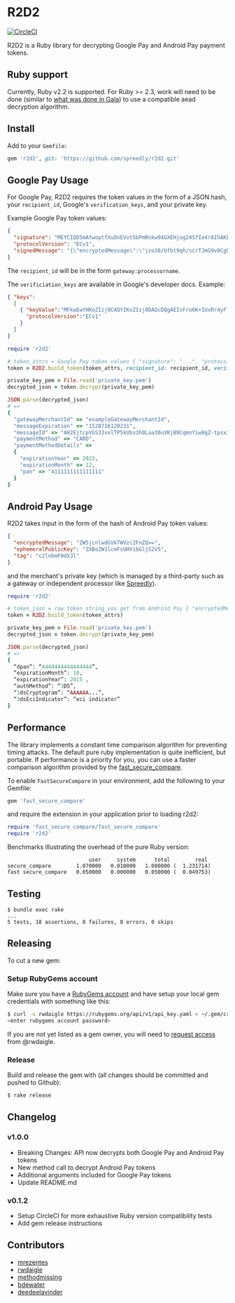 # R2D2

[![CircleCI](https://circleci.com/gh/spreedly/r2d2.svg?style=svg)](https://circleci.com/gh/spreedly/r2d2)

R2D2 is a Ruby library for decrypting Google Pay and Android Pay payment tokens.

## Ruby support

Currently, Ruby v2.2 is supported. For Ruby >= 2.3, work will need to be done (similar to [what was done in Gala](https://github.com/spreedly/gala/commit/0a4359ccdd5654b78747f9141645ca510ee255c2)) to use a compatible aead decryption algorithm.

## Install

Add to your `Gemfile`:

```ruby
gem 'r2d2', git: 'https://github.com/spreedly/r2d2.git'
```

## Google Pay Usage

For Google Pay, R2D2 requires the token values in the form of a JSON hash, your `recipient_id`, Google's `verification_keys`, 
and your private key.

Example Google Pay token values:

```json
{
  "signature": "MEYCIQD5mAtwoptfXuDnEVvtSbPmRnkw94GXEHjog24SfIe4rAIhAKLeSY4xcHLK1liBoZFaeZG+FrqawI7Id2mJXwddP3KH",
  "protocolVersion": "ECv1",
  "signedMessage": "{\"encryptedMessage\":\"jzo38/Ufbt9qh/scrTJmG9v8Cgb7Y5S+zCTTbSou/NoLoE/XF9ixyIGNIspKkH4ulwwVX0/EoqKDKk86XDLw8qBjx1tfHefbLuhZbqkfu/8bs5D6QMz8LjcJU+EeXYcdZ+KeQ3jzrgS6B9CqEJJIF+PeySMJtTwF9Fh+X2sW4Yg0C34mHz0MHpVUpmzJZblTwzMkCVOdq7eMF9Ywb8kDnRFasMYALbRaEOMg2o9gXSfGEVPhS8ors4SRFcnLoVPfktHRJtY/UZEREJvGFY/s/wpmU9sRADYTMKQ/ChTMumT+1NG0r4XibDcaZjW/Wlz1Dwog+dNMYUblPjY613sBLtjoBbRDYYVuDn/TUYXOJwAgXoHFfMmvWm0ne0n9eXggxoaMFFgF5zXk9ZLl3FyH/hi3WWtsFt5sqQWgFdjsqTriL6i46m46hMaZ9gKZ8JQE912IG5kZts5L8XSMiG94Z3UiTA\\u003d\\u003d\",\"ephemeralPublicKey\":\"BIeq42AvLcEhz0oLmYdj++oBTS5PD131FAEgx4y91cwqbkZMUKADkzj2bD4MxneqgqFYirO29+y/G6YH9zmfjlk\\u003d\",\"tag\":\"sRILsawzbm53+9tVTh9ooBP5ivzxWki73UJbuOZ3IYY\\u003d\"}"
}
```

The `recipient_id` will be in the form `gateway:processorname`. 

The `verificiation_keys` are available in Google's developer docs. Example:

```json
{ "keys":
  [
    { "keyValue":"MFkwEwYHKoZIzj0CAQYIKoZIzj0DAQcDQgAEIsFro6K+IUxRr4yFTOTO+kFCCEvHo7B9IOMLxah6c977oFzX\/beObH4a9OfosMHmft3JJZ6B3xpjIb8kduK4\/A==",
      "protocolVersion":"ECv1"
    }
  ]
}
```

```ruby
require 'r2d2'

# token_attrs = Google Pay token values { "signature": "...", "protocolVersion": "...", ...}
token = R2D2.build_token(token_attrs, recipient_id: recipient_id, verification_keys: verification_keys)

private_key_pem = File.read('private_key.pem')
decrypted_json = token.decrypt(private_key_pem)

JSON.parse(decrypted_json)
# =>
{
  "gatewayMerchantId" => "exampleGatewayMerchantId",
  "messageExpiration" => "1528716120231", 
  "messageId" => "AH2EjtcpVGS3JvxlTP5kUbx3h0Laa30uVKjB9CqmnYiw8gZ-tpsxIoOdTbAU_DtCbkLVUPzkFeeqSbU1vTbAIAE4LlPHJqBiMMF4hZ5KRafml3764_6lK7aH7cQkIma40CI-rtCWTLCk",
  "paymentMethod" => "CARD",
  "paymentMethodDetails" =>
  {
    "expirationYear" => 2023,
    "expirationMonth" => 12,
    "pan" => "4111111111111111"
  }
}
```


## Android Pay Usage

R2D2 takes input in the form of the hash of Android Pay token values:

```json
{
  "encryptedMessage": "ZW5jcnlwdGVkTWVzc2FnZQ==",
  "ephemeralPublicKey": "ZXBoZW1lcmFsUHVibGljS2V5",
  "tag": "c2lnbmF0dXJl"
}
```

and the merchant's private key (which is managed by a third-party such as a gateway or independent processor like [Spreedly](https://spreedly.com)).

```ruby
require 'r2d2'

# token_json = raw token string you get from Android Pay { "encryptedMessage": "...", "tag": "...", ...}
token = R2D2.build_token(token_attrs)

private_key_pem = File.read('private_key.pem')
decrypted_json = token.decrypt(private_key_pem)

JSON.parse(decrypted_json)
# =>
{
  “dpan”: “4444444444444444”,
  “expirationMonth”: 10,
  “expirationYear”: 2015 ,
  “authMethod”: “3DS”,
  “3dsCryptogram”: “AAAAAA...”,
  “3dsEciIndicator”: “eci indicator”
}
```

## Performance

The library implements a constant time comparison algorithm for preventing timing attacks. The default pure ruby implementation is quite inefficient, but portable. If performance is a priority for you, you can use a faster comparison algorithm provided by the [fast_secure_compare](https://github.com/daxtens/fast_secure_compare).

To enable `FastSecureCompare` in your environment, add the following to your Gemfile:

```ruby
gem 'fast_secure_compare'
```

and require the extension in your application prior to loading r2d2:

```ruby
require 'fast_secure_compare/fast_secure_compare'
require 'r2d2'
```

Benchmarks illustrating the overhead of the pure Ruby version:

```
                          user     system      total        real
secure_compare        1.070000   0.010000   1.080000 (  1.231714)
fast secure_compare   0.050000   0.000000   0.050000 (  0.049753)
```

## Testing

```session
$ bundle exec rake
...
5 tests, 18 assertions, 0 failures, 0 errors, 0 skips
```

## Releasing

To cut a new gem:

### Setup RubyGems account

Make sure you have a [RubyGems account](https://rubygems.org) and have setup your local gem credentials with something like this:

```bash
$ curl -u rwdaigle https://rubygems.org/api/v1/api_key.yaml > ~/.gem/credentials; chmod 0600 ~/.gem/credentials
<enter rubygems account password>
```

If you are not yet listed as a gem owner, you will need to [request access](https://github.com/rwdaigle) from @rwdaigle.

### Release

Build and release the gem with (all changes should be committed and pushed to Github):

```bash
$ rake release
```

## Changelog

### v1.0.0

* Breaking Changes: API now decrypts both Google Pay and Android Pay tokens
* New method call to decrypt Android Pay tokens
* Additional arguments included for Google Pay tokens
* Update README.md

### v0.1.2

* Setup CircleCI for more exhaustive Ruby version compatibility tests
* Add gem release instructions

## Contributors

* [mrezentes](https://github.com/mrezentes)
* [rwdaigle](https://github.com/rwdaigle)
* [methodmissing](https://github.com/methodmissing)
* [bdewater](https://github.com/bdewater)
* [deedeelavinder](https://github.com/deedeelavinder)
